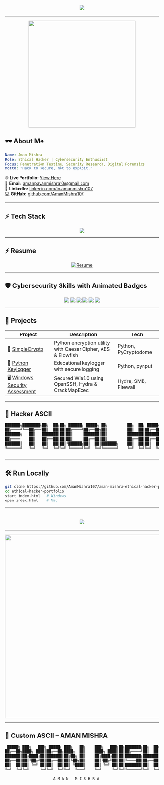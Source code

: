 
<h1 align="center">
  <img src="https://readme-typing-svg.herokuapp.com?font=Orbitron&size=35&duration=4000&pause=1000&color=00FF41&center=true&vCenter=true&width=1000&lines=👋+Hello+World!;I'm+Aman+Mishra;⚡+Ethical+Hacker+%7C+Cybersecurity+Specialist;🚀+PenTesting+%7C+Forensics+%7C+Red+Team+Ops;💻+Always+Hacking+for+Good!" />
</h1>

---

<p align="center">
  <img src="https://media.giphy.com/media/o0vwzuFwCGAFO/giphy.gif" width="350px"/>
</p>

## 🕶️ About Me
```yaml
Name: Aman Mishra
Role: Ethical Hacker | Cybersecurity Enthusiast
Focus: Penetration Testing, Security Research, Digital Forensics
Motto: "Hack to secure, not to exploit."
```
🌐 **Live Portfolio:** [View Here](https://aman-ethical-hacker-portfolio.vercel.app/)  
📧 **Email:** amanpavanmishra10@gmail.com  
🔗 **LinkedIn:** [linkedin.com/in/amanmishra107](https://www.linkedin.com/in/amanmishra107)  
💻 **GitHub:** [github.com/AmanMishra107](https://github.com/AmanMishra107)  

---

## ⚡ Tech Stack
<p align="center">
<img src="https://skillicons.dev/icons?i=python,js,html,css,linux,windows,docker,git,github,vscode,angular" />
</p>

---

## ⚡ Resume
<p align="center">
  <a href="resume.pdf" target="_blank">
    <img src="https://img.shields.io/badge/📄_View_Resume-00C853?style=for-the-badge&logo=adobeacrobatreader&logoColor=white" alt="Resume"/>
  </a>
</p>

---

## 🛡️ Cybersecurity Skills with Animated Badges
<p align="center">
  <img src="https://img.shields.io/badge/Metasploit-red?style=for-the-badge&logo=hackaday&logoColor=white" />
  <img src="https://img.shields.io/badge/Nmap-blue?style=for-the-badge&logo=gnu-bash&logoColor=white" />
  <img src="https://img.shields.io/badge/Wireshark-lightblue?style=for-the-badge&logo=wireshark&logoColor=black" />
  <img src="https://img.shields.io/badge/BurpSuite-orange?style=for-the-badge&logo=bugcrowd&logoColor=white" />
  <img src="https://img.shields.io/badge/Hydra-yellow?style=for-the-badge&logo=python&logoColor=black" />
  <img src="https://img.shields.io/badge/JohnTheRipper-grey?style=for-the-badge&logo=linux&logoColor=white" />
</p>

---

## 🚀 Projects
| Project | Description | Tech |
|---------|-------------|------|
| 🔐 [SimpleCrypto](https://github.com/AmanMishra107/SimpleCrypto) | Python encryption utility with Caesar Cipher, AES & Blowfish | Python, PyCryptodome |
| 🎹 [Python Keylogger](https://github.com/AmanMishra107/keylogger) | Educational keylogger with secure logging | Python, pynput |
| 🖥 [Windows Security Assessment](https://github.com/AmanMishra107/windows-security-assesment) | Secured Win10 using OpenSSH, Hydra & CrackMapExec | Hydra, SMB, Firewall |

---

## 🎨 Hacker ASCII
```bash
███████╗████████╗██╗  ██╗██╗ ██████╗ █████╗ ██╗         ██╗  ██╗ █████╗  ██████╗██╗  ██╗███████╗██████╗ 
██╔════╝╚══██╔══╝██║  ██║██║██╔════╝██╔══██╗██║         ██║  ██║██╔══██╗██╔════╝██║  ██║██╔════╝██╔══██╗
███████╗   ██║   ███████║██║██║     ███████║██║         ███████║███████║██║     ███████║█████╗  ██████╔╝
██╔════    ██║   ██╔══██║██║██║     ██╔══██║██║         ██╔══██║██╔══██║██║     ██╔══██║██╔══╝  ██╔══██╗
███████║   ██║   ██║  ██║██║╚██████╗██║  ██║███████╗    ██║  ██║██║  ██║╚██████╗██║  ██║███████╗██║  ██║
╚══════╝   ╚═╝   ╚═╝  ╚═╝╚═╝ ╚═════╝╚═╝  ╚═╝╚══════╝    ╚═╝  ╚═╝╚═╝  ╚═╝ ╚═════╝╚═╝  ╚═╝╚══════╝╚═╝  ╚═╝
 
```

---

## 🛠 Run Locally
```bash
git clone https://github.com/AmanMishra107/aman-mishra-ethical-hacker-portfolio.git
cd ethical-hacker-portfolio
start index.html   # Windows
open index.html    # Mac
```

---


<h1 align="center">
  <img src="https://readme-typing-svg.herokuapp.com?font=Orbitron&size=35&duration=4000&pause=1000&color=00FF41&center=true&vCenter=true&width=1000&lines=👋+Hello+World!;I'm+Aman+Mishra;⚡+Ethical+Hacker+%7C+Cybersecurity+Specialist;🚀+PenTesting+%7C+Forensics+%7C+Red+Team+Ops;💻+Always+Hacking+for+Good!" />
</h1>

---

<p align="center">
  <img src="https://media.giphy.com/media/26AHONQ79FdWZhAI0/giphy.gif" width="600px"/>
</p>

---

## 🎨 Custom ASCII – AMAN MISHRA
```bash
 █████╗ ███╗   ███╗ █████╗ ███╗   ██╗    ███╗   ███╗██╗███████╗██╗  ██╗█████╗  █████╗ 
██╔══██╗████╗ ████║██╔══██╗████╗  ██║    ████╗ ████║██║██╔════╝██║  ██║██╔══██╗██╔══██╗
███████║██╔████╔██║███████║██╔██╗ ██║    ██╔████╔██║██║███████╗███████║██████╔╝███████║
██╔══██║██║╚██╔╝██║██╔══██║██║╚██╗██║    ██║╚██╔╝██║██║╚════██║██╔══██║██╔═██╗ ██╔══██║
██║  ██║██║ ╚═╝ ██║██║  ██║██║ ╚████║    ██║ ╚═╝ ██║██║███████║██║  ██║██║  ██╗██║  ██║
╚═╝  ╚═╝╚═╝     ╚═╝╚═╝  ╚═╝╚═╝  ╚═══╝    ╚═╝     ╚═╝╚═╝╚══════╝╚═╝  ╚═╝╚═╝  ╚═╝╚═╝  ╚═╝

                      A M A N   M I S H R A
